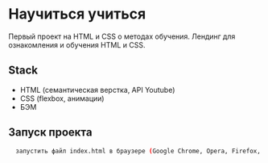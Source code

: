# Научиться учиться

Первый проект на HTML и CSS о методах обучения. Лендинг для ознакомления и обучения HTML и CSS.
## Stack
* HTML (семантическая верстка, API Youtube)
* CSS (flexbox, анимации)
* БЭМ
## Запуск проекта

```bash
  запустить файл index.html в браузере (Google Chrome, Opera, Firefox, Yandex, Microsoft Edge)
```
    